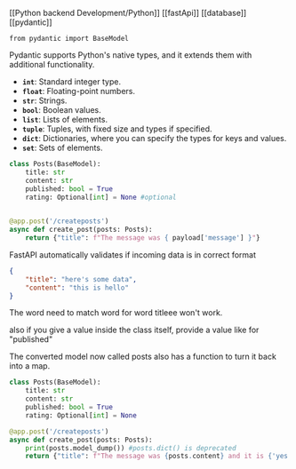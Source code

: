 [[Python backend Development/Python]] [[fastApi]] [[database]] [[pydantic]]

`from pydantic import BaseModel`

Pydantic supports Python's native types, and it extends them with additional functionality.

- **`int`**: Standard integer type.
- **`float`**: Floating-point numbers.
- **`str`**: Strings.
- **`bool`**: Boolean values.
- **`list`**: Lists of elements.
- **`tuple`**: Tuples, with fixed size and types if specified.
- **`dict`**: Dictionaries, where you can specify the types for keys and values.
- **`set`**: Sets of elements.
```python
class Posts(BaseModel):
    title: str
    content: str
    published: bool = True
    rating: Optional[int] = None #optional

  
@app.post('/createposts')
async def create_post(posts: Posts):
    return {"title": f"The message was { payload['message'] }"}
```

FastAPI automatically validates if incoming data is in correct format

```Json
{
    "title": "here's some data",
    "content": "this is hello"
}
``` 
The word need to match word for word titleee won't work.

also if you give a value inside the class itself, provide a value like for "published"

The converted model now called posts also has a function to turn it back into a map.

```python
class Posts(BaseModel):
    title: str
    content: str
    published: bool = True
    rating: Optional[int] = None

@app.post('/createposts')
async def create_post(posts: Posts):
    print(posts.model_dump()) #posts.dict() is deprecated
    return {"title": f"The message was {posts.content} and it is {'yes' if posts.published else 'no'}"}
```
